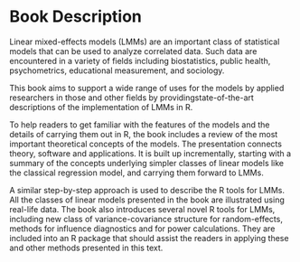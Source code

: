 Book Description
=====================================
Linear mixed-effects models (LMMs) are an important class of statistical models that can be used to 
analyze correlated data. Such data are encountered in a variety of fields including biostatistics, 
public health, psychometrics, educational measurement, and sociology. 

This book aims to support a wide range of uses for the models by applied researchers in those and 
other fields by providingstate-of-the-art descriptions of the implementation of LMMs in R. 

To help readers to get familiar with the features of the models and the details of carrying them out 
in R, the book includes a review of the most important theoretical concepts of the models. 
The presentation connects theory, software and applications. It is built up incrementally, starting
with a summary of the concepts underlying simpler classes of linear models like the classical regression 
model, and carrying them forward to LMMs. 

A similar step-by-step approach is used to describe the R tools for LMMs. All the
classes of linear models presented in the book are illustrated using real-life data. The book also 
introduces several novel R tools for LMMs, including new class of variance-covariance structure for 
random-effects, methods for influence diagnostics and for power calculations. They are included into
an R package that should assist the readers in
applying these and other methods presented in this text.
